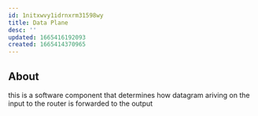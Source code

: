 ```yaml
---
id: 1nitxwvy1idrnxrm31598wy
title: Data Plane
desc: ''
updated: 1665416192093
created: 1665414370965
---
```


## About

this is a software component that determines how datagram ariving on the input to the router is forwarded to the output


